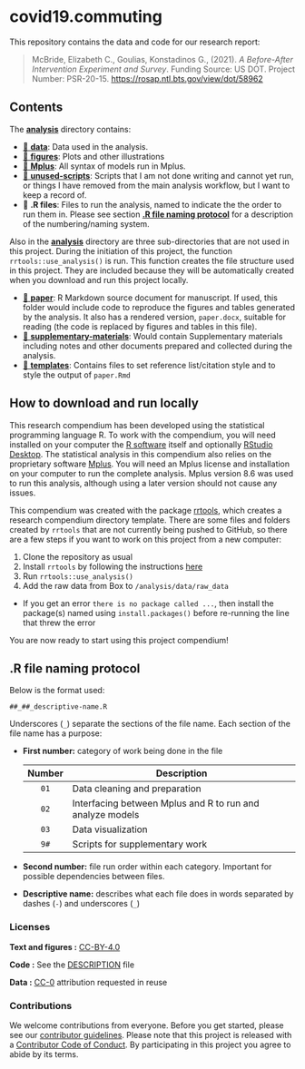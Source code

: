 
<!-- README.md is generated from README.Rmd. Please edit that file -->

# covid19.commuting

This repository contains the data and code for our research report:

> McBride, Elizabeth C., Goulias, Konstadinos G., (2021). *A
> Before-After Intervention Experiment and Survey*. Funding Source: US
> DOT. Project Number: PSR-20-15.
> <https://rosap.ntl.bts.gov/view/dot/58962>

## Contents

The [**analysis**](/analysis) directory contains:

-   [:file_folder: **data**](/analysis/data): Data used in the analysis.
-   [:file_folder: **figures**](/analysis/figures): Plots and other
    illustrations
-   [:file_folder: **Mplus**](/analysis/Mplus): All syntax of models run
    in Mplus.
-   [:file_folder: **unused-scripts**](/analysis/unused-scripts):
    Scripts that I am not done writing and cannot yet run, or things I
    have removed from the main analysis workflow, but I want to keep a
    record of.
-   :scroll: **.R files**: Files to run the analysis, named to indicate
    the the order to run them in. Please see section [**.R file naming
    protocol**](https://github.com/e-mcbride/covid19.commuting#r-file-naming-protocol)
    for a description of the numbering/naming system.

Also in the [**analysis**](/analysis) directory are three
sub-directories that are not used in this project. During the initiation
of this project, the function `rrtools::use_analysis()` is run. This
function creates the file structure used in this project. They are
included because they will be automatically created when you download
and run this project locally.

-   [:file_folder: **paper**](/analysis/paper): R Markdown source
    document for manuscript. If used, this folder would include code to
    reproduce the figures and tables generated by the analysis. It also
    has a rendered version, `paper.docx`, suitable for reading (the code
    is replaced by figures and tables in this file).
-   [:file_folder:
    **supplementary-materials**](/analysis/supplementary-materials):
    Would contain Supplementary materials including notes and other
    documents prepared and collected during the analysis.
-   [:file_folder: **templates**](/analysis/templates): Contains files
    to set reference list/citation style and to style the output of
    `paper.Rmd`

## How to download and run locally

This research compendium has been developed using the statistical
programming language R. To work with the compendium, you will need
installed on your computer the [R
software](https://cloud.r-project.org/) itself and optionally [RStudio
Desktop](https://rstudio.com/products/rstudio/download/). The
statistical analysis in this compendium also relies on the proprietary
software [Mplus](https://www.statmodel.com/). You will need an Mplus
license and installation on your computer to run the complete analysis.
Mplus version 8.6 was used to run this analysis, although using a later
version should not cause any issues.

This compendium was created with the package
[rrtools](https://github.com/benmarwick/rrtools), which creates a
research compendium directory template. There are some files and folders
created by `rrtools` that are not currently being pushed to GitHub, so
there are a few steps if you want to work on this project from a new
computer:

1.  Clone the repository as usual
2.  Install `rrtools` by following the instructions
    [here](https://github.com/benmarwick/rrtools)
3.  Run `rrtools::use_analysis()`
4.  Add the raw data from Box to `/analysis/data/raw_data`

-   If you get an error `there is no package called ...`, then install
    the package(s) named using `install.packages()` before re-running
    the line that threw the error

You are now ready to start using this project compendium!

## .R file naming protocol

Below is the format used:

    ##_##_descriptive-name.R

Underscores (`_`) separate the sections of the file name. Each section
of the file name has a purpose:

-   **First number:** category of work being done in the file

    | Number | Description                                               |
    |:------:|-----------------------------------------------------------|
    |  `01`  | Data cleaning and preparation                             |
    |  `02`  | Interfacing between Mplus and R to run and analyze models |
    |  `03`  | Data visualization                                        |
    |  `9#`  | Scripts for supplementary work                            |

-   **Second number:** file run order within each category. Important
    for possible dependencies between files.

-   **Descriptive name:** describes what each file does in words
    separated by dashes (`-`) and underscores (`_`)

### Licenses

**Text and figures :**
[CC-BY-4.0](http://creativecommons.org/licenses/by/4.0/)

**Code :** See the [DESCRIPTION](DESCRIPTION) file

**Data :** [CC-0](http://creativecommons.org/publicdomain/zero/1.0/)
attribution requested in reuse

### Contributions

We welcome contributions from everyone. Before you get started, please
see our [contributor guidelines](CONTRIBUTING.md). Please note that this
project is released with a [Contributor Code of Conduct](CONDUCT.md). By
participating in this project you agree to abide by its terms.
